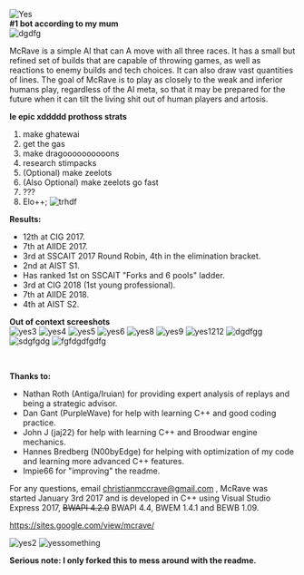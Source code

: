 ![Yes](https://i.imgur.com/loHfVY3.png)
<br />
<b>#1 bot according to my mum</b>
<br />
![dgdfg](https://media.discordapp.net/attachments/410148271546171396/564804185238011964/unknown.png?width=404&height=356)

McRave is a simple AI that can A move with all three races. It has a small but refined set of builds that are capable of throwing games, as well as reactions to enemy builds and tech choices. It can also draw vast quantities of lines. The goal of McRave is to play as closely to the weak and inferior humans play, regardless of the AI meta, so that it may be prepared for the future when it can tilt the living shit out of human players and artosis.


**le epic xddddd prothoss strats**
1. make ghatewai
2. get the gas
3. make dragoooooooooons
4. research stimpacks
5. (Optional) make zeelots
6. (Also Optional) make zeelots go fast
7. ???
8. Elo++;
![trhdf](https://www.streamscheme.com/wp-content/uploads/2020/04/smorc.png)

**Results:**
- 12th at CIG 2017.
- 7th at AIIDE 2017.
- 3rd at SSCAIT 2017 Round Robin, 4th in the elimination bracket.
- 2nd at AIST S1.
- Has ranked 1st on SSCAIT "Forks and 6 pools" ladder.
- 3rd at CIG 2018 (1st young professional).
- 7th at AIIDE 2018.
- 4th at AIST S2.


**Out of context screeshots**
<br />
![yes3](https://i.imgur.com/TRomY4a.png)
![yes4](https://i.imgur.com/W9h8WJ4.png)
![yes5](https://i.imgur.com/dj9Wi26.png)
![yes6](https://i.imgur.com/TBXHCSB.png)
![yes8](https://i.imgur.com/Bx4ZdwF.png)
![yes9](https://i.imgur.com/cat7BmJ.png)
![yes1212](https://i.imgur.com/5mWj4lN.png)
![dgdfgg](https://media.discordapp.net/attachments/489971177079701505/749969086448140388/lurkyboi.png)
![sdgfgdg](https://media.discordapp.net/attachments/489971177079701505/749969176164171836/ovies.png?width=506&height=616)
![fgfdgdfgdfg](https://media.discordapp.net/attachments/489971177079701505/749969274319273984/ffe.PNG)

<br />

**Thanks to:**
- Nathan Roth (Antiga/Iruian) for providing expert analysis of replays and being a strategic advisor.
- Dan Gant (PurpleWave) for help with learning C++ and good coding practice.
- John J (jaj22) for help with learning C++ and Broodwar engine mechanics.
- Hannes Bredberg (N00byEdge) for helping with optimization of my code and learning more advanced C++ features.
- Impie66 for "improving" the readme.

For any questions, email christianmccrave@gmail.com , McRave was started January 3rd 2017 and is developed in C++ using Visual Studio Express 2017, ~~BWAPI 4.2.0~~ BWAPI 4.4, BWEM 1.4.1 and BEWB 1.09.

https://sites.google.com/view/mcrave/

![yes2](https://i.imgur.com/yku0aMV.png)
![yessomething](https://i.imgur.com/RCoAfNH.png)

<b>Serious note: I only forked this to mess around with the readme.</b>
